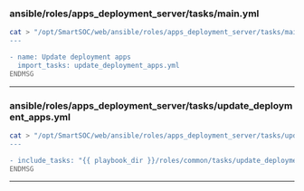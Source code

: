 ### ansible/roles/apps_deployment_server/tasks/main.yml
```bash
cat > "/opt/SmartSOC/web/ansible/roles/apps_deployment_server/tasks/main.yml" <<"ENDMSG"
---

- name: Update deployment apps
  import_tasks: update_deployment_apps.yml
ENDMSG
```
---
### ansible/roles/apps_deployment_server/tasks/update_deployment_apps.yml
```bash
cat > "/opt/SmartSOC/web/ansible/roles/apps_deployment_server/tasks/update_deployment_apps.yml" <<"ENDMSG"
---

- include_tasks: "{{ playbook_dir }}/roles/common/tasks/update_deployment_apps.yml"
ENDMSG
```
---
